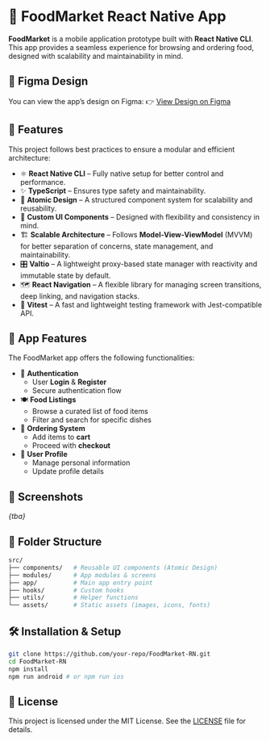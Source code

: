 # 🍔 FoodMarket React Native App

**FoodMarket** is a mobile application prototype built with **React Native CLI**. This app provides a seamless experience for browsing and ordering food, designed with scalability and maintainability in mind.

## 🎨 Figma Design

You can view the app’s design on Figma:
👉 [View Design on Figma](https://www.figma.com/design/VREWi1PHhJ4Ac7auGy7vYm/FoodMarket-App?node-id=0-1&t=1weNfIVIudtlgB2w-1)

## 🚀 Features

This project follows best practices to ensure a modular and efficient architecture:

- ⚛️ **React Native CLI** – Fully native setup for better control and performance.
- ✨ **TypeScript** – Ensures type safety and maintainability.
- 🔬 **Atomic Design** – A structured component system for scalability and reusability.
- 🎨 **Custom UI Components** – Designed with flexibility and consistency in mind.
- 🏗️ **Scalable Architecture** – Follows **Model-View-ViewModel** (MVVM) for better separation of concerns, state management, and maintainability.
- 🎛️ **Valtio** – A lightweight proxy-based state manager with reactivity and immutable state by default.
- 🗺 **React Navigation** – A flexible library for managing screen transitions, deep linking, and navigation stacks.
- 🧪 **Vitest** – A fast and lightweight testing framework with Jest-compatible API.

## 📱 App Features

The FoodMarket app offers the following functionalities:

- 🔑 **Authentication**
  - User **Login** & **Register**
  - Secure authentication flow
- 🍽️ **Food Listings**
  - Browse a curated list of food items
  - Filter and search for specific dishes
- 🛒 **Ordering System**
  - Add items to **cart**
  - Proceed with **checkout**
- 👤 **User Profile**
  - Manage personal information
  - Update profile details

## 📸 Screenshots

_{tba}_

## 📖 Folder Structure

```sh
src/
├── components/   # Reusable UI components (Atomic Design)
├── modules/      # App modules & screens
├── app/          # Main app entry point
├── hooks/        # Custom hooks
├── utils/        # Helper functions
└── assets/       # Static assets (images, icons, fonts)
```

## 🛠 Installation & Setup

```sh
git clone https://github.com/your-repo/FoodMarket-RN.git
cd FoodMarket-RN
npm install
npm run android # or npm run ios
```

## 📜 License

This project is licensed under the MIT License. See the [LICENSE](./LICENSE) file for details.
